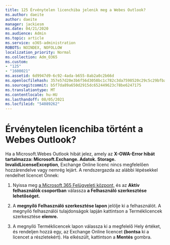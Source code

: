 ```yaml
---
title: 125 Érvénytelen licenchiba jelenik meg a Webes Outlook?
ms.author: daeite
author: daeite
manager: jackiesm
ms.date: 04/21/2020
ms.audience: Admin
ms.topic: article
ms.service: o365-administration
ROBOTS: NOINDEX, NOFOLLOW
localization_priority: Normal
ms.collection: Adm_O365
ms.custom:
- "125"
- "1600021"
ms.assetid: 6d9947d9-6c92-4ada-b655-8ab2a0c2b66d
ms.openlocfilehash: 357e57d20e3b6f56d3058bc1c782c3da7598520c29c5c29bfba6eec614fc5248
ms.sourcegitcommit: b5f7da89a650d2915dc652449623c78be6247175
ms.translationtype: MT
ms.contentlocale: hu-HU
ms.lasthandoff: 08/05/2021
ms.locfileid: "54089262"
---
```

# <a name="getting-an-invalid-license-error-in-outlook-on-the-web"></a>Érvénytelen licenchiba történt a Webes Outlook?

Ha a Microsoft.Webes Outlook hibát jelez,  amely az **X-OWA-Error hibát tartalmazza: Microsoft.Exchange. Adatok. Storage. InvalidLicenseException**, Exchange Online licenc nincs megfelelően hozzárendelve vagy nemrég lejárt. A rendszergazda az alábbi lépésekkel rendelhet licencet Önnek:
  
1. Nyissa meg [a Microsoft 365 Felügyeleti központ,](https://portal.office.com/adminportal/home#/homepage) és az **Aktív felhasználók csoportban** válassza **a Felhasználó szerkesztése lehetőséget.**

2. A **megnyíló Felhasználó szerkesztése lapon** jelölje ki a felhasználót. A megnyíló felhasználói tulajdonságok  lapján kattintson a Terméklicencek szerkesztése **elemre.**

3. A megnyíló Terméklicencek lapon  válassza ki a megfelelő Hely értéket, és rendeljen hozzá egy, az Exchange Online licencet **(bontsa** ki a licencet a részletekért). Ha elkészült, kattintson a **Mentés** gombra.
